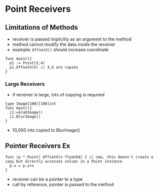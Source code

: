 # Point Receivers

## Limitations of Methods

- receiver is passed implicitly as an argument to the method
- method cannot modify the data inside the receiver
- example: `OffsetX()` should increase coordinate

```golang
func main(){
  p1 := Point(3,4)
  p1.OffsetX(5) // 3,4 are copies
}
```

### Large Receivers

- if receiver is large, lots of copying is required

```golang
type Image[100][100]int
func main(){
  i1:=GrabImage()
  i1.BlurImage()
}
```

- 10,000 ints copied to BlurImage()

## Pointer Receivers Ex

```golang
func (p * Point) OffsetX(v float64) { // now, this doesn't create a copy but directly accesses values in a Point instance
  p.x = p.x+v
}
```

- receiver can be a pointer to a type
- call by reference, pointer is passed to the method
